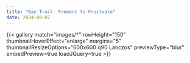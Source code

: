 ```yaml
---
title: "Bay Trail: Fremont to Fruitvale"
date: 2024-09-07
---
```


{{< gallery match="images/*" rowHeight="150" thumbnailHoverEffect="enlarge" margins="5" thumbnailResizeOptions="600x600 q90 Lanczos" previewType="blur" embedPreview=true loadJQuery=true >}}
